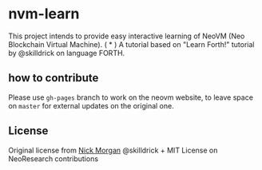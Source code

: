 # nvm-learn

This project intends to provide easy interactive learning of NeoVM (Neo Blockchain Virtual Machine). ( * ) A tutorial based on "Learn Forth!" tutorial by @skilldrick on language FORTH.

## how to contribute

Please use `gh-pages` branch to work on the neovm website, to leave space on `master` for external updates on the original one.

## License

Original license from [Nick Morgan](https://twitter.com/skilldrick) @skilldrick + MIT License on NeoResearch contributions
